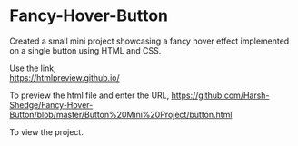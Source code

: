 # Fancy-Hover-Button
Created a small mini project showcasing a fancy hover effect implemented on a single button using HTML and CSS.

Use the link,  
https://htmlpreview.github.io/ 

To preview the html file and enter the URL,
https://github.com/Harsh-Shedge/Fancy-Hover-Button/blob/master/Button%20Mini%20Project/button.html

To view the project.
